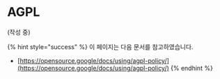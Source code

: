 # AGPL

\(작성 중\)

{% hint style="success" %}
이 페이지는 다음 문서를 참고하였습니다. 

* [https://opensource.google/docs/using/agpl-policy/](https://opensource.google/docs/using/agpl-policy/)
{% endhint %}



